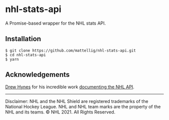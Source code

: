 # nhl-stats-api

A Promise-based wrapper for the NHL stats API.

## Installation

```
$ git clone https://github.com/mattellig/nhl-stats-api.git
$ cd nhl-stats-api
$ yarn
```

## Acknowledgements

[Drew Hynes](https://pure-defect.com/) for his incredible work [documenting the NHL API](https://gitlab.com/dword4/nhlapi).

------------

Disclaimer: NHL and the NHL Shield are registered trademarks of the National Hockey League. NHL and NHL team marks are the property of the NHL and its teams. © NHL 2021. All Rights Reserved.
